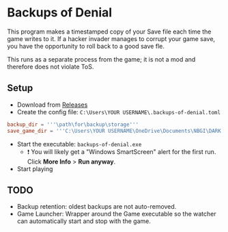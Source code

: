 # Backups of Denial

This program makes a timestamped copy of your Save file each time the game writes to it.
If a hacker invader manages to corrupt your game save, you have the opportunity to roll back to a good save fle.

This runs as a separate process from the game; it is not a mod and therefore does not violate ToS.

## Setup

- Download from [Releases](https://github.com/usrbinsam/backups-of-denial/releases)
- Create the config file: `C:\Users\YOUR USERNAME\.backups-of-denial.toml`

```toml
backup_dir = '''\path\for\backup\storage'''
save_game_dir = '''C:\Users\YOUR USERNAME\OneDrive\Documents\NBGI\DARK SOULS REMASTERED'''
```

- Start the executable: `backups-of-denial.exe`
    - :exclamation: You will likely get a "Windows SmartScreen" alert for the first run.
      Click **More Info** > **Run anyway**.
- Start playing

## TODO

- Backup retention: oldest backups are not auto-removed.
- Game Launcher: Wrapper around the Game executable so the watcher can automatically start and stop with the game.